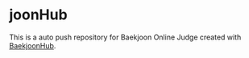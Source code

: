 # joonHub
This is a auto push repository for Baekjoon Online Judge created with [BaekjoonHub](https://github.com/BaekjoonHub/BaekjoonHub).
